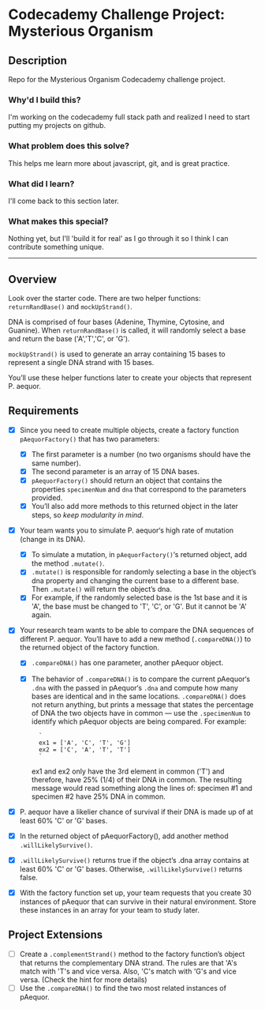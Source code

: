 # Codecademy Challenge Project: Mysterious Organism

## Description
Repo for the Mysterious Organism Codecademy challenge project.

### Why'd I build this?
I'm working on the codecademy full stack path and realized I need to start putting my projects on github. 

### What problem does this solve?
This helps me learn more about javascript, git, and is great practice.

### What did I learn?
I'll come back to this section later.

### What makes this special? 
Nothing yet, but I'll 'build it for real' as I go through it so I think I can contribute something unique.

----------------------

## Overview

Look over the starter code. There are two helper functions: `returnRandBase()` and `mockUpStrand()`.

DNA is comprised of four bases (Adenine, Thymine, Cytosine, and Guanine). When `returnRandBase()` is called, it will randomly select a base and return the base ('A','T','C', or 'G').

`mockUpStrand()` is used to generate an array containing 15 bases to represent a single DNA strand with 15 bases.

You’ll use these helper functions later to create your objects that represent P. aequor.

## Requirements

- [x] Since you need to create multiple objects, create a factory function `pAequorFactory()` that has two parameters:
    - [x] The first parameter is a number (no two organisms should have the same number).
    - [x] The second parameter is an array of 15 DNA bases.
    - [x] `pAequorFactory()` should return an object that contains the properties `specimenNum` and `dna` that correspond to the parameters provided.
    - [x] You’ll also add more methods to this returned object in the later steps, so *keep modularity in mind*.

- [x] Your team wants you to simulate P. aequor‘s high rate of mutation (change in its DNA).
    - [x] To simulate a mutation, in `pAequorFactory()`‘s returned object, add the method `.mutate()`.
    - [x] `.mutate()` is responsible for randomly selecting a base in the object’s dna property and changing the current base to a different base. Then `.mutate()` will return the object’s dna.
    - [x] For example, if the randomly selected base is the 1st base and it is 'A', the base must be changed to 'T', 'C', or 'G'. But it cannot be 'A' again.

- [x] Your research team wants to be able to compare the DNA sequences of different P. aequor. You’ll have to add a new method (`.compareDNA()`) to the returned object of the factory function.
    - [x] `.compareDNA()` has one parameter, another pAequor object.
    - [x] The behavior of `.compareDNA()` is to compare the current pAequor‘s `.dna` with the passed in pAequor‘s `.dna` and compute how many bases are identical and in the same locations. `.compareDNA()` does not return anything, but prints a message that states the percentage of DNA the two objects have in common — use the `.specimenNum` to identify which pAequor objects are being compared. For example:
           
            `
            ex1 = ['A', 'C', 'T', 'G']
            ex2 = ['C', 'A', 'T', 'T']
            `

        ex1 and ex2 only have the 3rd element in common ('T') and therefore, have 25% (1/4) of their DNA in common. The resulting message would read something along the lines of: specimen #1 and specimen #2 have 25% DNA in common.

- [x] P. aequor have a likelier chance of survival if their DNA is made up of at least 60% 'C' or 'G' bases.
- [x] In the returned object of pAequorFactory(), add another method `.willLikelySurvive()`.
- [x] `.willLikelySurvive()` returns true if the object’s .dna array contains at least 60% 'C' or 'G' bases. Otherwise, `.willLikelySurvive()` returns false.

- [x] With the factory function set up, your team requests that you create 30 instances of pAequor that can survive in their natural environment. Store these instances in an array for your team to study later.

## Project Extensions
- [ ] Create a `.complementStrand()` method to the factory function’s object that returns the complementary DNA strand. The rules are that 'A's match with 'T's and vice versa. Also, 'C's match with 'G's and vice versa. (Check the hint for more details)
- [ ] Use the `.compareDNA()` to find the two most related instances of pAequor.